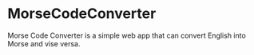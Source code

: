 # MorseCodeConverter
Morse Code Converter is a simple web app that can convert English into Morse and vise versa.
